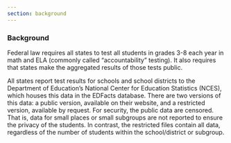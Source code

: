```yaml
---
section: background
---
```

<h3>Background</h3>

Federal law requires all states to test all students in grades 3-8 each year in math and ELA (commonly called “accountability” testing). It also requires that states make the aggregated results of those tests public. 

All states report test results for schools and school districts to the Department of Education’s National Center for Education Statistics (NCES), which houses this data in the EDFacts database. There are two versions of this data: a public version, available on their website, and a restricted version, available by request. For security, the public data are censored. That is, data for small places or small subgroups are not reported to ensure the privacy of the students. In contrast, the restricted files contain all data, regardless of the number of students within the school/district or subgroup. 
